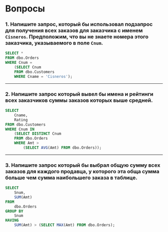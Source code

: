 # Вопросы
### 1. Напишите запрос, который бы использовал подзапрос для получения всех заказов для заказчика с именем `Cisneros`. Предположим, что вы не знаете номера этого заказчика, указываемого в поле `Cnum`.
```sql
SELECT *
FROM dbo.Orders
WHERE Cnum =
    (SELECT Cnum
    FROM dbo.Customers
    WHERE Cname = 'Cisneros');
```
***
### 2. Напишите запрос который вывел бы имена и рейтинги всех заказчиков суммы заказов которых выше средней.
```sql
SELECT
    Cname,
    Rating
FROM dbo.Customers
WHERE Cnum IN
    (SELECT DISTINCT Cnum
    FROM dbo.Orders
    WHERE Amt >
        (SELECT AVG(Amt) FROM dbo.Orders));
```
***
### 3. Напишите запрос который бы выбрал общую сумму всех заказов для каждого продавца, у которого эта обща сумма больше чем сумма наибольшего заказа в таблице.
```sql
SELECT
    Snum,
    SUM(Amt)
FROM
    dbo.Orders
GROUP BY
    Snum
HAVING
    SUM(Amt) > (SELECT MAX(Amt) FROM dbo.Orders);
```
